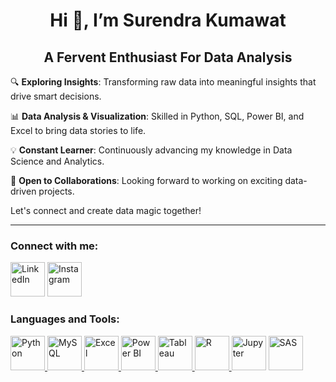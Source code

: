 <h1 align= "center">Hi 👋, I’m Surendra Kumawat</h1>
<h2 align= "center">A Fervent Enthusiast For Data Analysis
</h2>

<p>🔍 <strong>Exploring Insights</strong>: Transforming raw data into meaningful insights that drive smart decisions.</p>
<p>📊 <strong>Data Analysis & Visualization</strong>: Skilled in Python, SQL, Power BI, and Excel to bring data stories to life.</p>
<p>💡 <strong>Constant Learner</strong>: Continuously advancing my knowledge in Data Science and Analytics.</p>
<p>💼 <strong>Open to Collaborations</strong>: Looking forward to working on exciting data-driven projects.</p>

<p>Let's connect and create data magic together!</p>



---

### Connect with me:
<p >
  <a href="https://www.linkedin.com/in/surendra089/"><img src="https://img.icons8.com/color/48/000000/linkedin.png" alt="LinkedIn" width="55" height="55"></a>
  <a href="https://www.instagram.com/compile_clan/"><img src="https://img.icons8.com/color/48/000000/instagram-new.png" alt="Instagram" width="55" height="55"></a>
</p>

### Languages and Tools:
<p >
  <a href="https://www.python.org/"><img src="https://img.icons8.com/color/48/000000/python.png" alt="Python" width="55" height="55">
  <a href="https://www.mysql.com/"><img src="https://img.icons8.com/ios-filled/50/000000/mysql-logo.png" alt="MySQL" width="55" height="55">
  <a href="https://www.microsoft.com/en-in/microsoft-365/excel"><img src="https://img.icons8.com/color/48/000000/microsoft-excel-2019.png" alt="Excel" width="55" height="55">
  <a href="[https://www.r-project.org/](https://www.microsoft.com/en-us/power-platform/products/power-bi)"><img src="https://img.icons8.com/color/48/000000/power-bi.png" alt="Power BI" width="55" height="55">
  <a href="https://www.tableau.com/"><img src="https://img.icons8.com/color/48/000000/tableau-software.png" alt="Tableau" width="55" height="55">
  <a href="https://www.r-project.org/"><img src="https://img.icons8.com/ios-filled/50/000000/r.png" alt="R" width="55" height="55">
  <a href="https://jupyter.org/"><img src="https://img.icons8.com/ios-filled/50/000000/jupyter.png" alt="Jupyter" width="55" height="55"></a>
  <!-- SAS Icon -->
  <a href="https://www.sas.com/en_us/home.html"><img src="https://e-cens.com/wp-content/uploads/elementor/thumbs/google-data-studio-logo_e-cens_training-plbnc8lo3u3s8qo0m9ub5vp4x4t0yejfte7dzqk85g.png" alt="SAS" width="55" height="55"></a>
</p>

